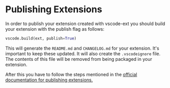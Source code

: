 # Publishing Extensions

In order to publish your extension created with vscode-ext you should build your extension with the publish flag as follows:

```py
vscode.build(ext, publish=True)
```

This will generate the `README.md` and `CHANGELOG.md` for your extension. It's important to keep these updated. It will also create the `.vscodeignore` file. The contents of this file will be removed from being packaged in your extension.

After this you have to follow the steps mentioned in the [official documentation for publishing extensions.](https://code.visualstudio.com/api/working-with-extensions/publishing-extension)
